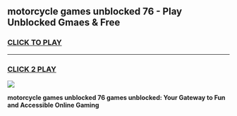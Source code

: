 
## motorcycle games unblocked 76 - Play Unblocked Gmaes & Free
<h3>
<a href="https://news.freeplayer.one?title=motorcycle_games_unblocked_76&ref=23F">CLICK TO PLAY</a></h3>
<hr>

<h3>
<a href="https://news.freeplayer.one?title=motorcycle_games_unblocked_76&ref=23F">CLICK 2 PLAY</a>
  
</h3>

<a href="https://news.freeplayer.one?title=motorcycle_games_unblocked_76&ref=23F/"><img src="https://clearcache.store/games.png"></a>


**motorcycle games unblocked 76 games unblocked: Your Gateway to Fun and Accessible Online Gaming**

